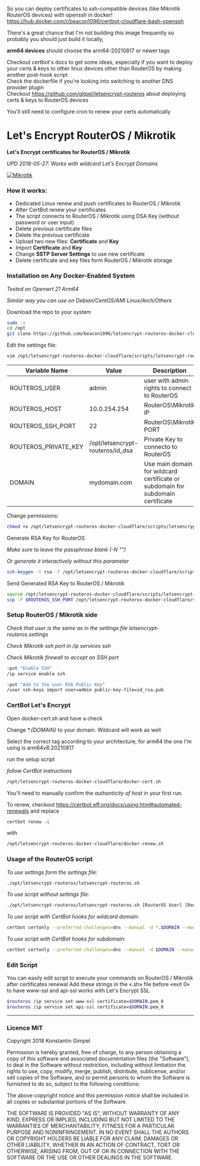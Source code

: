 So you can deploy certificates to ssh-compatible devices (like Mikrotik RouterOS devices) with openssh in docker!  
https://hub.docker.com/r/beacon1096/certbot-cloudflare-bash-openssh

There's a great chance that I'm not building this image frequently so probably you should just build it locally,   

**arm64 devices** should choose the arm64-20210817 or newer tags  

Checkout certbot's docs to get some ideas, especially if you want to deploy your certs & keys to other linux devices other than RouterOS by making another post-hook script    
Check the dockerfile if you're looking into switching to another DNS provider plugin  
Checkout https://github.com/gitpel/letsencrypt-routeros about deploying certs & keys to RouterOS devices  

You'll still need to configure cron to renew your certs automatically  


  
# Let's Encrypt RouterOS / Mikrotik
**Let's Encrypt certificates for RouterOS / Mikrotik**

*UPD 2018-05-27: Works with wildcard Let's Encrypt Domains*

[![Mikrotik](https://i.mt.lv/mtv2/logo.svg)](https://mikrotik.com/)


### How it works:
* Dedicated Linux renew and push certificates to RouterOS / Mikrotik
* After CertBot renew your certificates
* The script connects to RouterOS / Mikrotik using DSA Key (without password or user input)
* Delete previous certificate files
* Delete the previous certificate
* Upload two new files: **Certificate** and **Key**
* Import **Certificate** and **Key**
* Change **SSTP Server Settings** to use new certificate
* Delete certificate and key files form RouterOS / Mikrotik storage

### Installation on Any Docker-Enabled System
*Tested on Openwrt 21 Arm64*  

*Similar way you can use on Debian/CentOS/AMI Linux/Arch/Others*

Download the repo to your system
```sh
sudo -s
cd /opt
git clone https://github.com/beacon1096/letsencrypt-routeros-docker-cloudflare
```
Edit the settings file:
```sh
vim /opt/letsencrypt-routeros-docker-cloudflare/scripts/letsencrypt-routeros.settings
```
| Variable Name | Value | Description |
| ------ | ------ | ------ |
| ROUTEROS_USER | admin | user with admin rights to connect to RouterOS |
| ROUTEROS_HOST | 10.0.254.254 | RouterOS\Mikrotik IP |
| ROUTEROS_SSH_PORT | 22 | RouterOS\Mikrotik PORT |
| ROUTEROS_PRIVATE_KEY | /opt/letsencrypt-routeros/id_dsa | Private Key to connecto to RouterOS |
| DOMAIN | mydomain.com | Use main domain for wildcard certificate or subdomain for subdomain certificate |


Change permissions:
```sh
chmod +x /opt/letsencrypt-routeros-docker-cloudflare/scripts/letsencrypt-routeros.sh
```
Generate RSA Key for RouterOS

*Make sure to leave the passphrase blank (-N "")*  

*Or generate it interactively without this parameter*

```sh
ssh-keygen -t rsa -f /opt/letsencrypt-routeros-docker-cloudflare/scripts/id_rsa -N ""
```

Send Generated RSA Key to RouterOS / Mikrotik
```sh
source /opt/letsencrypt-routeros-docker-cloudflare/scripts/letsencrypt-routeros.settings
scp -P $ROUTEROS_SSH_PORT /opt/letsencrypt-routeros-docker-cloudflare/scripts/id_rsa.pub "$ROUTEROS_USER"@"$ROUTEROS_HOST":"id_rsa.pub" 
```

### Setup RouterOS / Mikrotik side
*Check that user is the same as in the settings file letsencrypt-routeros.settings*

*Check Mikrotik ssh port in /ip services ssh*

*Check Mikrotik firewall to accept on SSH port*
```sh
:put "Enable SSH"
/ip service enable ssh

:put "Add to the user RSA Public Key"
/user ssh-keys import user=admin public-key-file=id_rsa.pub
```

### CertBot Let's Encrypt
Open docker-cert.sh and have a check  

Change *\*.{DOMAIN}* to your domain. Wildcard will work as well

Select the correct tag according to your architecture, for arm64 the one I'm using is arm64v8:20210817

run the setup script  

*follow CertBot instructions*

```sh
/opt/letsencrypt-routeros-docker-cloudflare/docker-cert.sh
```
You'll need to manually confirm the *authenticity of host* in your first run.

To renew, checkout https://certbot.eff.org/docs/using.html#automated-renewals and replace 
```sh
certbot renew -q
```
with
```sh
/opt/letsencrypt-routeros-docker-cloudflare/docker-renew.sh
```

### Usage of the RouterOS script
*To use settings form the settings file:*
```sh
./opt/letsencrypt-routeros/letsencrypt-routeros.sh
```
*To use script without settings file:*

```sh
./opt/letsencrypt-routeros/letsencrypt-routeros.sh [RouterOS User] [RouterOS Host] [SSH Port] [SSH Private Key] [Domain]
```
*To use script with CertBot hooks for wildcard domain:*
```sh
certbot certonly --preferred-challenges=dns --manual -d *.$DOMAIN --manual-public-ip-logging-ok --post-hook /opt/letsencrypt-routeros/letsencrypt-routeros.sh --server https://acme-v02.api.letsencrypt.org/directory
```
*To use script with CertBot hooks for subdomain:*
```sh
certbot certonly --preferred-challenges=dns --manual -d $DOMAIN --manual-public-ip-logging-ok --post-hook /opt/letsencrypt-routeros/letsencrypt-routeros.sh
```

### Edit Script
You can easily edit script to execute your commands on RouterOS / Mikrotik after certificates renewal
Add these strings in the «.sh» file before «exit 0» to have www-ssl and api-ssl works with Let's Encrypt SSL
```sh
$routeros /ip service set www-ssl certificate=$DOMAIN.pem_0
$routeros /ip service set api-ssl certificate=$DOMAIN.pem_0
```
---
### Licence MIT
Copyright 2018 Konstantin Gimpel

Permission is hereby granted, free of charge, to any person obtaining a copy of this software and associated documentation files (the "Software"), to deal in the Software without restriction, including without limitation the rights to use, copy, modify, merge, publish, distribute, sublicense, and/or sell copies of the Software, and to permit persons to whom the Software is furnished to do so, subject to the following conditions:

The above copyright notice and this permission notice shall be included in all copies or substantial portions of the Software.

THE SOFTWARE IS PROVIDED "AS IS", WITHOUT WARRANTY OF ANY KIND, EXPRESS OR IMPLIED, INCLUDING BUT NOT LIMITED TO THE WARRANTIES OF MERCHANTABILITY, FITNESS FOR A PARTICULAR PURPOSE AND NONINFRINGEMENT. IN NO EVENT SHALL THE AUTHORS OR COPYRIGHT HOLDERS BE LIABLE FOR ANY CLAIM, DAMAGES OR OTHER LIABILITY, WHETHER IN AN ACTION OF CONTRACT, TORT OR OTHERWISE, ARISING FROM, OUT OF OR IN CONNECTION WITH THE SOFTWARE OR THE USE OR OTHER DEALINGS IN THE SOFTWARE.

